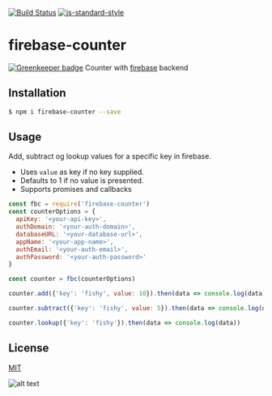 [![Build Status](https://travis-ci.org/zrrrzzt/firebase-counter.svg?branch=master)](https://travis-ci.org/zrrrzzt/firebase-counter)
[![js-standard-style](https://img.shields.io/badge/code%20style-standard-brightgreen.svg?style=flat)](https://github.com/feross/standard)
# firebase-counter

[![Greenkeeper badge](https://badges.greenkeeper.io/zrrrzzt/firebase-counter.svg)](https://greenkeeper.io/)
Counter with [firebase](https://firebase.google.com) backend

## Installation

```bash
$ npm i firebase-counter --save
```

## Usage

Add, subtract og lookup values for a specific key in firebase.
- Uses ```value``` as key if no key supplied.
- Defaults to 1 if no value is presented.
- Supports promises and callbacks

```JavaScript
const fbc = require('firebase-counter')
const counterOptions = {
  apiKey: '<your-api-key>',
  authDomain: '<your-auth-domain>',
  databaseURL: '<your-database-url>',
  appName: '<your-app-name>',
  authEmail: '<your-auth-email>',
  authPassword: '<your-auth-password>'
}

const counter = fbc(counterOptions)

counter.add({'key': 'fishy', value: 10}).then(data => console.log(data))

counter.subtract({'key': 'fishy', value: 5}).then(data => console.log(data))

counter.lookup({'key': 'fishy'}).then(data => console.log(data))
```

## License
[MIT](LICENSE)

![alt text](https://robots.kebabstudios.party/firebase-counter.png "Robohash image of firebase-counter")